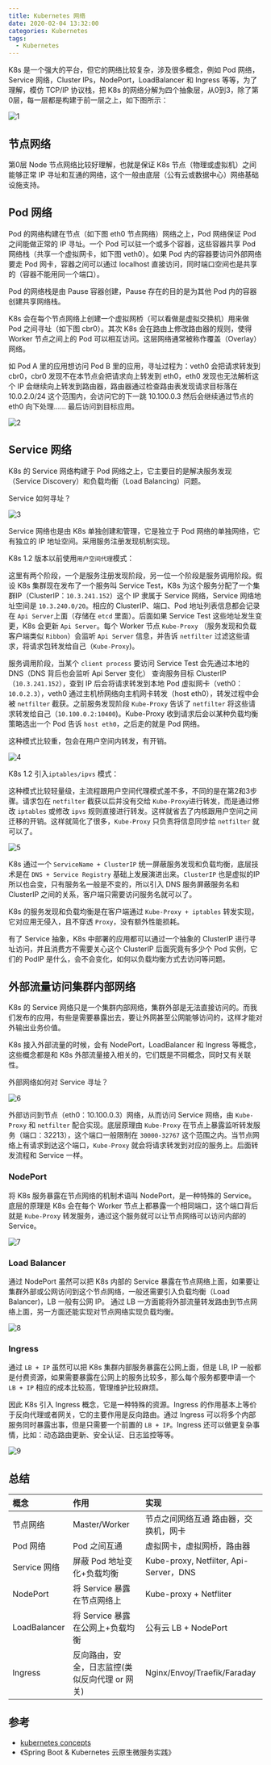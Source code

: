 ```yaml
---
title: Kubernetes 网络
date: 2020-02-04 13:32:00
categories: Kubernetes
tags:
  - Kubernetes
---
```


K8s 是一个强大的平台，但它的网络比较复杂，涉及很多概念，例如 Pod 网络，Service 网络，Cluster IPs，NodePort，LoadBalancer 和 Ingress 等等，为了理解，模仿 TCP/IP 协议栈，把 K8s 的网络分解为四个抽象层，从0到3，除了第0层，每一层都是构建于前一层之上，如下图所示：

<!--more-->

![1][1]

## 节点网络

第0层 Node 节点网络比较好理解，也就是保证 K8s 节点（物理或虚拟机）之间能够正常 IP 寻址和互通的网络，这个一般由底层（公有云或数据中心）网络基础设施支持。

## Pod 网络

Pod 的网络构建在节点（如下图 eth0 节点网络）网络之上，Pod 网络保证 Pod 之间能做正常的 IP 寻址。一个 Pod 可以驻一个或多个容器，这些容器共享 Pod 网络栈（共享一个虚拟网卡，如下图 veth0）。如果 Pod 内的容器要访问外部网络要走 Pod 网卡，容器之间可以通过 localhost 直接访问，同时端口空间也是共享的（容器不能用同一个端口）。

Pod 的网络栈是由 Pause 容器创建，Pause 存在的目的是为其他 Pod 内的容器创建共享网络栈。

K8s 会在每个节点网络上创建一个虚拟网桥（可以看做是虚拟交换机）用来做 Pod 之间寻址（如下图 cbr0）。其次 K8s 会在路由上修改路由器的规则，使得 Worker 节点之间上的 Pod 可以相互访问。这层网络通常被称作覆盖（Overlay）网络。

如 Pod A 里的应用想访问 Pod B 里的应用，寻址过程为：veth0 会把请求转发到 cbr0，cbr0 发现不在本节点会把请求向上转发到 eth0，eth0 发现也无法解析这个 IP 会继续向上转发到路由器，路由器通过检查路由表发现请求目标落在 10.0.2.0/24 这个范围内，会访问它的下一跳 10.100.0.3 然后会继续通过节点的 eth0 向下处理…… 最后访问到目标应用。

![2][2]

## Service 网络

K8s 的 Service 网络构建于 Pod 网络之上，它主要目的是解决服务发现（Service Discovery）和负载均衡（Load Balancing）问题。

Service 如何寻址？

![3][3]

Service 网络也是由 K8s 单独创建和管理，它是独立于 Pod 网络的单独网络，它有独立的 IP 地址空间。采用服务注册发现机制实现。

K8s 1.2 版本以前使用`用户空间代理`模式：

这里有两个阶段，一个是服务注册发现阶段，另一位一个阶段是服务调用阶段。假设 K8s 集群现在发布了一个服务叫 Service Test，K8s 为这个服务分配了一个集群IP（ClusterIP：`10.3.241.152`）这个 IP 隶属于 Service 网络，Service 网络地址空间是 `10.3.240.0/20`。相应的 ClusterIP、端口、Pod 地址列表信息都会记录在 `Api Server`上面（存储在 `etcd` 里面）。后面如果 Service Test 这些地址发生变更，K8s 会更新 `Api Server`。每个 Worker 节点 `Kube-Proxy` （服务发现和负载客户端类似 `Ribbon`）会监听 `Api Server` 信息，并告诉 `netfilter` 过滤这些请求，将请求包转发给自己（`Kube-Proxy`)。

服务调用阶段，当某个 `client process` 要访问 Service Test 会先通过本地的 DNS（DNS 背后也会监听 Api Server 变化） 查询服务目标 ClusterIP（`10.3.241.152`），查到 IP 后会将请求转发到本地 Pod 虚拟网卡（veth0：`10.0.2.3`），veth0 通过主机桥网络向主机网卡转发（host eth0），转发过程中会被 `netfilter` 截获。之前服务发现阶段 `Kube-Proxy` 告诉了 `netfilter` 将这些请求转发给自己（`10.100.0.2:10400`)。Kube-Proxy 收到请求后会以某种负载均衡策略选出一个 Pod 告诉 `host eth0`，之后走的就是 Pod 网络。

这种模式比较重，包会在用户空间内转发，有开销。

![4][4]

K8s 1.2 引入`iptables/ipvs` 模式：

这种模式比较轻量级，主流程跟用户空间代理模式差不多，不同的是在第2和3步骤。请求包在 `netfilter` 截获以后并没有交给 `Kube-Proxy`进行转发，而是通过修改 `iptables` 或修改 `ipvs` 规则直接进行转发。这样就省去了内核跟用户空间之间迁移的开销。这样就简化了很多，`Kube-Proxy` 只负责将信息同步给 `netfilter` 就可以了。

![5][5]

K8s 通过一个 `ServiceName + ClusterIP` 统一屏蔽服务发现和负载均衡，底层技术是在 `DNS + Service Registry` 基础上发展演进出来。`ClusterIP` 也是虚拟的IP所以也会变，只有服务名一般是不变的，所以引入 DNS 服务屏蔽服务名和 ClusterIP 之间的关系，客户端只需要访问服务名就可以了。

K8s 的服务发现和负载均衡是在客户端通过 `Kube-Proxy + iptables` 转发实现，它对应用无侵入，且不穿透 `Proxy`，没有额外性能损耗。

有了 Service 抽象，K8s 中部署的应用都可以通过一个抽象的 ClusterIP 进行寻址访问，并且消费方不需要关心这个 ClusterIP 后面究竟有多少个 Pod 实例，它们的 PodIP 是什么，会不会变化，如何以负载均衡方式去访问等问题。

## 外部流量访问集群内部网络

K8s 的 Service 网络只是一个集群内部网络，集群外部是无法直接访问的。而我们发布的应用，有些是需要暴露出去，要让外网甚至公网能够访问的，这样才能对外输出业务价值。

K8s 接入外部流量的时候，会有 NodePort，LoadBalancer 和 Ingress 等概念，这些概念都是和 K8s 外部流量接入相关的，它们既是不同概念，同时又有关联性。

外部网络如何对 Service 寻址？

![6][6]

外部访问到节点（eth0：10.100.0.3）网络，从而访问 Service 网络，由 `Kube-Proxy` 和 `netfilter` 配合实现。底层原理由 `Kube-Proxy` 在节点上暴露监听转发服务（端口：32213），这个端口一般限制在 `30000-32767` 这个范围之内。当节点网络上有请求到达这个端口，`Kube-Proxy` 就会将请求转发到对应的服务上。后面转发流程和 Service 一样。

### NodePort

将 K8s 服务暴露在节点网络的机制术语叫 NodePort，是一种特殊的 Service。底层的原理是 K8s 会在每个 Worker 节点上都暴露一个相同端口，这个端口背后就是 `Kube-Proxy` 转发服务，通过这个服务就可以让节点网络可以访问内部的 Service。

![7][7]

### Load Balancer

通过 NodePort 虽然可以把 K8s 内部的 Service 暴露在节点网络上面，如果要让集群外部或公网访问到这个节点网络，一般还需要引入负载均衡（Load Balancer)，LB 一般有公网 IP。 通过 LB 一方面能将外部流量转发路由到节点网络上面，另一方面还能实现对节点网络实现负载均衡。

![8][8]

### Ingress

通过 `LB + IP` 虽然可以把 K8s 集群内部服务暴露在公网上面，但是 LB, IP 一般都是付费资源，如果需要暴露在公网上的服务比较多，那么每个服务都要申请一个 `LB + IP` 相应的成本比较高，管理维护比较麻烦。

因此 K8s 引入 Ingress 概念，它是一种特殊的资源。Ingress 的作用基本上等价于反向代理或者网关，它的主要作用是反向路由。通过 Ingress 可以将多个内部服务同时暴露出事，但是只需要一个前置的 `LB + IP`。Ingress 还可以做更复杂事情，比如：动态路由更新、安全认证、日志监控等等。

![9][9]

## 总结

| 概念 |作用 | 实现 |
| :--------- | :-------------- | :----------- |
| 节点网络 | Master/Worker | 节点之间网络互通 路由器，交换机，网卡 |
| Pod 网络 | Pod 之间互通 | 虚拟网卡，虚拟网桥，路由器 |
| Service 网络 | 屏蔽 Pod 地址变化+负载均衡 | Kube-proxy, Netfilter, Api-Server，DNS |
| NodePort | 将 Service 暴露在节点网络上 | Kube-proxy + Netfliter |
| LoadBalancer | 将 Service 暴露在公网上+负载均衡 | 公有云 LB + NodePort |
| Ingress | 反向路由，安全，日志监控(类似反向代理 or 网关) | Nginx/Envoy/Traefik/Faraday |

## 参考

- [kubernetes concepts](https://kubernetes.io/zh/docs/concepts/)
- 《Spring Boot & Kubernetes 云原生微服务实践》

[1]: /images/k8s/k8s-network/1.jpg
[2]: /images/k8s/k8s-network/2.jpg
[3]: /images/k8s/k8s-network/3.jpg
[4]: /images/k8s/k8s-network/4.jpg
[5]: /images/k8s/k8s-network/5.jpg
[6]: /images/k8s/k8s-network/6.jpg
[7]: /images/k8s/k8s-network/7.jpg
[8]: /images/k8s/k8s-network/8.jpg
[9]: /images/k8s/k8s-network/9.jpg
